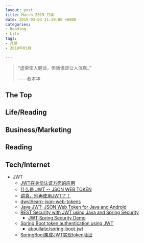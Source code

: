 ```yaml
---
layout: post
title: March 2019 月读
date: 2019-03-03 21:29:00 +0800
categories:
- Reading
- Life
tags:
- 月读
- 2019年03月

---
```


<blockquote class="blockquote-center">
<p>“虚荣使人健谈，但骄傲却让人沉默。”</p>
<p>——叔本华</p>
</blockquote>

## The Top


## Life/Reading



## Business/Marketing


## Reading


## Tech/Internet

- JWT
	- [JWT在身份认证方面的应用](https://www.jianshu.com/p/fcc1a6482143)
	- [什么是 JWT -- JSON WEB TOKEN](https://www.jianshu.com/p/576dbf44b2ae)
	- [讲真，别再使用JWT了！](https://juejin.im/entry/5993a030f265da24941202c2)
	- [dwyl/learn-json-web-tokens](https://github.com/dwyl/learn-json-web-tokens)
	- [Java JWT: JSON Web Token for Java and Android](https://github.com/jwtk/jjwt)
	- [REST Security with JWT using Java and Spring Security](https://www.toptal.com/java/rest-security-with-jwt-spring-security-and-java)
		- [JWT Spring Security Demo](https://github.com/szerhusenBC/jwt-spring-security-demo)
	- [Spring Boot token authentication using JWT](https://aboullaite.me/spring-boot-token-authentication-using-jwt/)
		- [aboullaite/spring-boot-jwt](https://github.com/aboullaite/spring-boot-jwt)
	- [SpringBoot集成JWT实现token验证](https://www.jianshu.com/p/e88d3f8151db)




